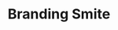 ---
title: "Branding Smite"
permalink: /spells/branding-smite/
tags:
  - Spell
  - 2nd Level
  - Evocation
  - Damage
  - Radiant
available_for:
  - Paladin
level: "2nd Level"
school: "Evocation"
comp:
  - V
duration: "1 Minute"
concentration: true
cast_time: "1 Bonus Action"
effect: "Radiant"
description: |
  The next time you hit a creature with a weapon attack before this spell ends, the weapon gleams with astral radiance as you strike. The attack deals an extra 2d6 radiant damage to the target, which becomes visible if it's invisible, and the target sheds dim light in a 5-foot radius and can't become invisible until the spell ends.

  **At higher levels.** When you cast this spell using a spell slot of 3rd level or higher, the extra damage increases by 1d6 for each slot level above 2nd.
excerpt: "The next time you hit a creature with a weapon attack before this spell ends, the weapon gleams with astral radiance as you strike."
source: "Basic Rules"
---